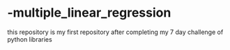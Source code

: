 # -multiple_linear_regression
this repository is my first repository after completing my 7 day challenge of python libraries
